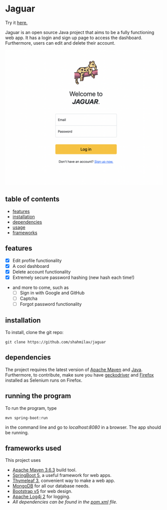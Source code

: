 # Jaguar

Try it [here.](http://104.238.134.163:8080/)

Jaguar is an open source Java project that aims to be a fully functioning web app. It has a login and sign up page to
access the dashboard. Furthermore, users can edit and delete their account.


<!-- TODO: Turn image to a link to the website, and make it transparent.) -->

[![login_screenshot](https://github.com/shahmilav/jaguar/blob/master/images/login-screenshot.png)](http://104.238.134.163:8080/)

## table of contents

* [features](#features)
* [installation](#installation)
* [dependencies](#dependencies)
* [usage](#running-the-program)
* [frameworks](#frameworks-used)

## features

* [X] Edit profile functionality
* [X] A cool dashboard
* [X] Delete account functionality
* [X] Extremely secure password hashing (new hash each time!)
* and more to come, such as
    * [ ] Sign in with Google and GitHub
    * [ ] Captcha
    * [ ] Forgot password functionality

## installation

To install, clone the git repo:

```shell
git clone https://github.com/shahmilav/jaguar
```

## dependencies

The project requires the latest version of [Apache Maven](https://maven.apache.org/)
and [Java](https://adoptopenjdk.net/releases.html). Furthermore, to contribute, make sure you
have [geckodriver](https://github.com/mozilla/geckodriver) and [Firefox](https://www.mozilla.org/en-US/firefox/new/) installed as Selenium runs on Firefox.

## running the program

To run the program, type

```shell
mvn spring-boot:run
``` 

in the command line and go to _localhost:8080_ in a browser. The app should be running.

## frameworks used

This project uses

- [Apache Maven 3.6.3](https://maven.apache.org/) build tool.
- [SpringBoot 5](https://spring.io/), a useful framework for web apps.
- [Thymeleaf 3](https://www.thymeleaf.org/), convenient way to make a web app.
- [MongoDB](https://www.mongodb.com/) for all our database needs.
- [Bootstrap v5](https://getbootstrap.com/) for web design.
- [Apache Log4j 2](https://logging.apache.org/log4j/2.x/) for logging.
- *All dependencies can be found in the [pom.xml](https://github.com/shahmilav/jaguar/blob/main/pom.xml) file.*
